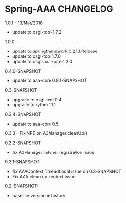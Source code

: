 # Spring-AAA CHANGELOG

1.0.1 - 13/Mar/2018
- update to osgl-tool-1.7.2


1.0.0
- update to springframework 3.2.18.Release
- update to osgl-tool 1.7.0
- update to osgl-aaa-core 1.3.0

0.4.0-SNAPSHOT
- update to aaa-core 0.9.1-SNAPSHOT

0.3-SNAPSHOT
- upgrade to osgl-tool 0.4
- upgrade to rythm 1.1.1

0.3.4-SNAPSHOT
- update to aaa-core 0.5

0.3.3 - Fix NPE on A3Manager.cleanUp()

0.3.2-SNAPSHOT
- fix A3Manager listener registration issue

0.3.1-SNAPSHOT
- fix AAAContext ThreadLocal issue on 0.3-SNAPSHOT
- Fix AAA clean up context issue

0.2-SNAPSHOT:
- baseline version in history

